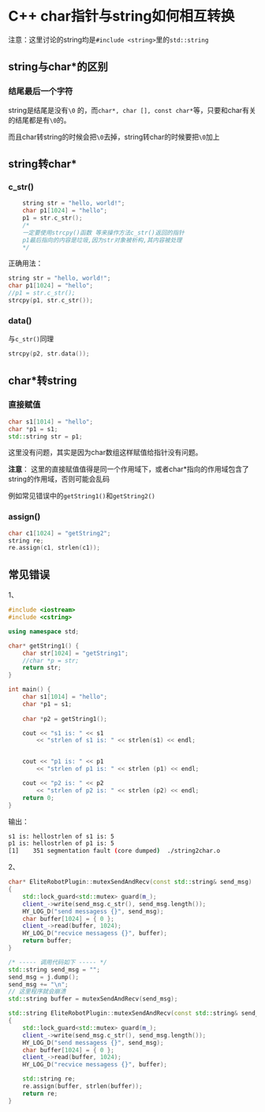 # C++ char指针与string如何相互转换

注意：这里讨论的string均是`#include <string>`里的`std::string`

## string与char*的区别

### 结尾最后一个字符

string是结尾是没有`\0` 的，而`char*, char [], const char*`等，只要和char有关的结尾都是有`\0`的。

而且char转string的时候会把`\0`去掉，string转char的时候要把`\0`加上

## string转char*

### c_str()

```cpp
    string str = "hello, world!";
    char p1[1024] = "hello";
    p1 = str.c_str();
    /*
    一定要使用strcpy()函数 等来操作方法c_str()返回的指针
    p1最后指向的内容是垃圾,因为str对象被析构,其内容被处理
    */
```

正确用法：

```cpp
string str = "hello, world!";
char p1[1024] = "hello";
//p1 = str.c_str();
strcpy(p1, str.c_str());
```

### data()

与`c_str()`同理

```cpp
strcpy(p2, str.data());
```

## char*转string

### 直接赋值

```cpp
char s1[1014] = "hello";
char *p1 = s1;
std::string str = p1;
```

这里没有问题，其实是因为char数组这样赋值给指针没有问题。

**注意**：
这里的直接赋值值得是同一个作用域下，或者char*指向的作用域包含了string的作用域，否则可能会乱码

例如常见错误中的`getString1()`和`getString2()`

### assign()

```cpp
char c1[1024] = "getString2";
string re;
re.assign(c1, strlen(c1));
```

## 常见错误

1、

```cpp
#include <iostream>
#include <cstring>

using namespace std;

char* getString1() {
    char str[1024] = "getString1";
    //char *p = str;
    return str;
}

int main() {
    char s1[1014] = "hello";
    char *p1 = s1;
    
    char *p2 = getString1();

    cout << "s1 is: " << s1 
        << "strlen of s1 is: " << strlen(s1) << endl;


    cout << "p1 is: " << p1 
        << "strlen of p1 is: " << strlen (p1) << endl;

    cout << "p2 is: " << p2
        << "strlen of p2 is: " << strlen (p2) << endl;
    return 0;
}
```

输出：
```bash
s1 is: hellostrlen of s1 is: 5
p1 is: hellostrlen of p1 is: 5
[1]    351 segmentation fault (core dumped)  ./string2char.o
```

2、
```cpp
char* EliteRobotPlugin::mutexSendAndRecv(const std::string& send_msg)
{
    std::lock_guard<std::mutex> guard(m_);
    client_->write(send_msg.c_str(), send_msg.length());
    HY_LOG_D("send messagess {}", send_msg);
    char buffer[1024] = { 0 };
    client_->read(buffer, 1024);
    HY_LOG_D("recvice messagess {}", buffer);
    return buffer;
}

/* ----- 调用代码如下 ----- */
std::string send_msg = "";
send_msg = j.dump();
send_msg += "\n";
// 这里程序就会崩溃
std::string buffer = mutexSendAndRecv(send_msg);
```

```cpp
std::string EliteRobotPlugin::mutexSendAndRecv(const std::string& send_msg)
{
    std::lock_guard<std::mutex> guard(m_);
    client_->write(send_msg.c_str(), send_msg.length());
    HY_LOG_D("send messagess {}", send_msg);
    char buffer[1024] = { 0 };
    client_->read(buffer, 1024);
    HY_LOG_D("recvice messagess {}", buffer);

    std::string re;
    re.assign(buffer, strlen(buffer));
    return re;
}
```
